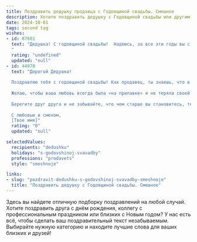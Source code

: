 ```yaml
---
title: Поздравить дедушку продавца с Годовщиной свадьбы. Смешное
description: Хотите поздравить дедушку с Годовщиной свадьбы или другим праздником? Наш ИИ создаст незабываемое поздравление, а вы обязательно выделитесь среди других.  
date: 2024-10-01
tags: second tag
wishes:
- id: 87601
  text: "Дедушка! С годовщиной свадьбы!  Надеюсь, за все эти годы вы с бабушкой так же ловко обменивались не только нежными взглядами, но и удачными покупками на распродажах!  Пусть ваша совместная жизнь будет такой же долгой, счастливой и прибыльной, как  смена ассортимента в самом успешном магазине!  Желаю вам океан любви и  холодильник, доверху забитый вкусняшками!
  "
  rating: "undefined"
  updated: "null"
- id: 44978
  text: "Дорогой Дедушка!
  
  Поздравляю тебя с годовщиной свадьбы! Как продавец, ты знаешь, что в жизни самое ценное – это не товары, а те, кто рядом с нами. А ваша любовь – это, безусловно, самый лучший товар на свете, который даже не потребует скидки!
  
  Желаю, чтобы ваша любовь всегда была «на прилавке» и не теряла своей ценности. Пусть каждый день вы расплачиваетесь улыбками, а в момент споров с бабушкой устраиваете акцию «Купи один конфликт, получи второй в подарок»!
  
  Берегите друг друга и не забывайте, что чем старше вы становитесь, тем больше «бонусов» можно получить от совместной жизни. С годовщиной, и помни, что настоящая любовь – это самое главное предложение в жизни!
  
  С любовью и смехом,
  [Твое имя]"
  rating: "0"
  updated: "null"

selectedValues:
  recipients: "dedushku"
  holidays: "s-godovshinoj-svavadby"
  professions: "prodavets"
  style: "smeshnoje"

links:
- slug: "pozdravit-dedushku-s-godovshinoj-svavadby-smeshnoje"
  title: "Поздравить дедушку с Годовщиной свадьбы. Смешное"
---
```


Здесь вы найдете отличную подборку поздравлений на любой случай. 
Хотите поздравить друга с днём рождения, коллегу с профессиональным праздником или близких с Новым годом? У нас есть всё, чтобы сделать ваш поздравительный текст незабываемым. Выбирайте нужную категорию и находите лучшие слова для ваших близких и друзей!
